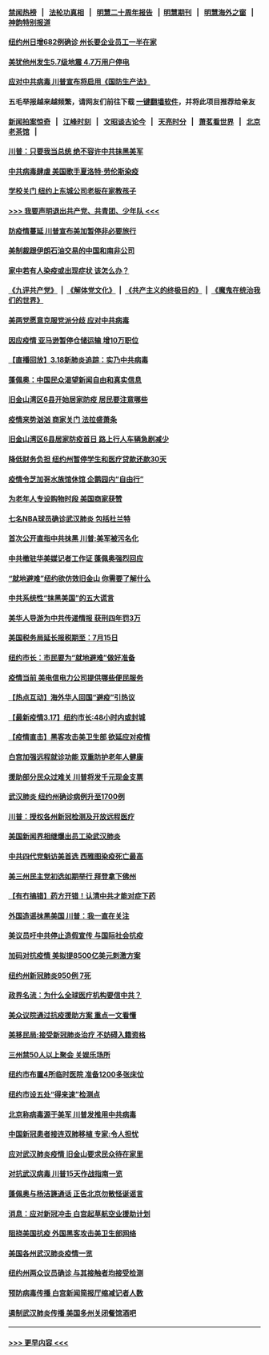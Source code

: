 #### [禁闻热榜](热点新闻.md?=0)  &nbsp;&nbsp;|&nbsp;&nbsp; [法轮功真相](https://github.com/gfw-breaker/truth/blob/master/README.md?=0) &nbsp;&nbsp;|&nbsp;&nbsp; [明慧二十周年报告](https://github.com/gfw-breaker/mh-reports/blob/master/README.md?=0) &nbsp;&nbsp;|&nbsp;&nbsp;[明慧期刊](https://github.com/gfw-breaker/mh-qikan) &nbsp;&nbsp;|&nbsp;&nbsp; [明慧海外之窗](https://github.com/gfw-breaker/mh-news/blob/master/README.md?=0) &nbsp;&nbsp;|&nbsp;&nbsp; [神韵特别报道](https://github.com/gfw-breaker/mh-news/blob/master/shenyun.md?=0)
#### [纽约州日增682例确诊 州长要企业员工一半在家](../pages/nsc412/n11950438.md?t=03190331) 
#### [美犹他州发生5.7级地震 4.7万用户停电](../pages/nsc412/n11950554.md?t=03190331) 
#### [应对中共病毒 川普宣布将启用《国防生产法》](../pages/nsc412/n11950473.md?t=03190331) 
#### 五毛举报越来越频繁，请网友们前往下载 [一键翻墙软件](https://github.com/gfw-breaker/ssr-accounts)，并将此项目推荐给亲友
#### [新闻拍案惊奇](https://github.com/gfw-breaker/banned-news/blob/master/pages/link4.md) &nbsp;&nbsp;|&nbsp;&nbsp; [江峰时刻](https://github.com/gfw-breaker/banned-news/blob/master/pages/link4.md) &nbsp;&nbsp;|&nbsp;&nbsp; [文昭谈古论今](https://github.com/gfw-breaker/banned-news/blob/master/pages/link4.md) &nbsp;&nbsp;|&nbsp;&nbsp; [天亮时分](https://github.com/gfw-breaker/banned-news/blob/master/pages/link4.md) &nbsp;&nbsp;|&nbsp;&nbsp; [萧茗看世界](https://github.com/gfw-breaker/banned-news/blob/master/pages/link4.md) &nbsp;&nbsp;|&nbsp;&nbsp; [北京老茶馆](https://github.com/gfw-breaker/banned-news/blob/master/pages/link4.md) &nbsp;&nbsp;|&nbsp;&nbsp; 
#### [川普：只要我当总统 绝不容许中共抺黑美军](../pages/nsc412/n11950457.md?t=03190331) 
#### [中共病毒肆虐 美国歌手夏洛特·劳伦斯染疫](../pages/nsc412/n11950378.md?t=03190331) 
#### [学校关门 纽约上东城公司老板在家教孩子](../pages/nsc412/n11950259.md?t=03190331) 
#### [>>> 我要声明退出共产党、共青团、少年队 <<<](https://github.com/begood0513/goodnews/blob/master/quit/letter.md) 
#### [防疫情蔓延 川普宣布美加暂停非必要旅行](../pages/nsc412/n11950260.md?t=03190331) 
#### [美制裁跟伊朗石油交易的中国和南非公司](../pages/nsc412/n11950224.md?t=03190331) 
#### [家中若有人染疫或出现症状 该怎么办？](../pages/nsc412/n11950165.md?t=03190331) 
#### [《九评共产党》](https://github.com/begood0513/9ping.md/blob/master/README.md) &nbsp;|&nbsp; [《解体党文化》](../../../../jtdwh.md/blob/master/README.md)  &nbsp;|&nbsp; [《共产主义的终极目的》](../../../../gczydzjmd.md/blob/master/README.md) &nbsp;|&nbsp; [《魔鬼在统治我们的世界》](../../../../mgztzwmdsj.md/blob/master/README.md) 
#### [美两党愿意克服党派分歧 应对中共病毒](../pages/nsc412/n11950144.md?t=03190331) 
#### [因应疫情 亚马逊暂停仓储运输 增10万职位](../pages/nsc412/n11949874.md?t=03190331) 
#### [【直播回放】3.18新肺炎追踪：实乃中共病毒](../pages/nsc412/n11949692.md?t=03190331) 
#### [蓬佩奥：中国民众渴望新闻自由和真实信息](../pages/nsc412/n11948448.md?t=03190331) 
#### [旧金山湾区6县开始居家防疫 居民要注意哪些](../pages/nsc412/n11949063.md?t=03190331) 
#### [疫情来势汹汹 商家关门  法拉盛萧条](../pages/nsc412/n11948913.md?t=03190331) 
#### [旧金山湾区6县居家防疫首日      路上行人车辆急剧减少](../pages/nsc412/n11948994.md?t=03190331) 
#### [降低财务负担 纽约州暂停学生和医疗贷款还款30天](../pages/nsc412/n11948809.md?t=03190331) 
#### [疫情令芝加哥水族馆休馆 企鹅园内“自由行”](../pages/nsc412/n11948604.md?t=03190331) 
#### [为老年人专设购物时段 美国商家获赞](../pages/nsc412/n11948463.md?t=03190331) 
#### [七名NBA球员确诊武汉肺炎 包括杜兰特](../pages/nsc412/n11948426.md?t=03190331) 
#### [首次公开直指中共抺黑 川普:美军被污名化](../pages/nsc412/n11947947.md?t=03190331) 
#### [中共撤驻华美媒记者工作证 蓬佩奥强烈回应](../pages/nsc412/n11948259.md?t=03190331) 
#### [“就地避难”纽约欲仿效旧金山  你需要了解什么](../pages/nsc412/n11948233.md?t=03190331) 
#### [中共系统性“抹黑美国”的五大谎言](../pages/nsc412/n11948112.md?t=03190331) 
#### [美华人导游为中共传递情报 获刑四年罚3万](../pages/nsc412/n11948108.md?t=03190331) 
#### [美国税务局延长报税期至：7月15日](../pages/nsc412/n11947969.md?t=03190331) 
#### [纽约市长：市民要为“就地避难”做好准备](../pages/nsc412/n11948062.md?t=03190331) 
#### [疫情当前 美电信电力公司提供哪些便民服务](../pages/nsc412/n11947887.md?t=03190331) 
#### [【热点互动】海外华人回国“避疫”引热议](../pages/nsc412/n11947713.md?t=03190331) 
#### [【最新疫情3.17】纽约市长:48小时内或封城](../pages/nsc412/n11945621.md?t=03190331) 
#### [【疫情直击】黑客攻击美卫生部 欲延应对疫情](../pages/nsc412/n11947801.md?t=03190331) 
#### [白宫加强远程就诊功能 双重防护老年人健康](../pages/nsc412/n11947872.md?t=03190331) 
#### [援助部分民众过难关 川普将发千元现金支票](../pages/nsc412/n11947860.md?t=03190331) 
#### [武汉肺炎 纽约州确诊病例升至1700例](../pages/nsc412/n11947811.md?t=03190331) 
#### [川普：授权各州新冠检测及开放远程医疗](../pages/nsc412/n11947761.md?t=03190331) 
#### [美国新闻界相继爆出员工染武汉肺炎](../pages/nsc412/n11947617.md?t=03190331) 
#### [中共四代党魁访美首选 西雅图染疫死亡最高](../pages/nsc412/n11947602.md?t=03190331) 
#### [美三州民主党初选如期举行 拜登拿下佛州](../pages/nsc412/n11947538.md?t=03190331) 
#### [【有冇搞错】药方开错！认清中共才能对症下药](../pages/nsc412/n11947665.md?t=03190331) 
#### [外国造谣抹黑美国 川普：我一直在关注](../pages/nsc412/n11947559.md?t=03190331) 
#### [美议员吁中共停止造假宣传 与国际社会抗疫](../pages/nsc412/n11947378.md?t=03190331) 
#### [加码对抗疫情 美拟提8500亿美元刺激方案](../pages/nsc412/n11947394.md?t=03190331) 
#### [纽约州新冠肺炎950例 7死](../pages/nsc412/n11946095.md?t=03190331) 
#### [政界名流：为什么全球医疗机构要信中共？](../pages/nsc412/n11945479.md?t=03190331) 
#### [美众议院通过抗疫援助方案 重点一文看懂](../pages/nsc412/n11945750.md?t=03190331) 
#### [美移民局:接受新冠肺炎治疗 不妨碍入籍资格](../pages/nsc412/n11946121.md?t=03190331) 
#### [三州禁50人以上聚会  关娱乐场所](../pages/nsc412/n11946100.md?t=03190331) 
#### [纽约市布置4所临时医院 准备1200多张床位](../pages/nsc412/n11946092.md?t=03190331) 
#### [纽约市设五处“得来速”检测点](../pages/nsc412/n11946087.md?t=03190331) 
#### [北京称病毒源于美军 川普发推用中共病毒](../pages/nsc412/n11945945.md?t=03190331) 
#### [中国新冠患者接连双肺移植 专家:令人担忧](../pages/nsc412/n11945516.md?t=03190331) 
#### [应对武汉肺炎疫情 旧金山要求民众待在家里](../pages/nsc412/n11945757.md?t=03190331) 
#### [对抗武汉病毒 川普15天作战指南一览](../pages/nsc412/n11945503.md?t=03190331) 
#### [蓬佩奥与杨洁篪通话 正告北京勿散怪诞谣言](../pages/nsc412/n11945291.md?t=03190331) 
#### [消息：应对新冠冲击 白宫起草航空业援助计划](../pages/nsc412/n11945237.md?t=03190331) 
#### [阻挠美国抗疫 外国黑客攻击美卫生部网络](../pages/nsc412/n11945190.md?t=03190331) 
#### [美国各州武汉肺炎疫情一览](../pages/nsc412/n11944066.md?t=03190331) 
#### [纽约州两众议员确诊 与其接触者均接受检测](../pages/nsc412/n11944930.md?t=03190331) 
#### [预防病毒传播 白宫新闻简报厅缩减记者人数](../pages/nsc412/n11945023.md?t=03190331) 
#### [遏制武汉肺炎传播 美国多州关闭餐馆酒吧](../pages/nsc412/n11944857.md?t=03190331) 

----
#### [ >>> 更早内容 <<< ](../indexes/nsc412-earlier.md)
